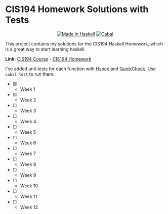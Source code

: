 # CIS194 Homework Solutions with Tests

<p align="center">
  <a href="https://haskell.org/"><img alt="Made in Haskell" src="https://img.shields.io/badge/Made%20in-Haskell-%235e5086?logo=haskell"></a>
  <a href="https://github.com/miracoly/cis194-homework/actions/workflows/haskell.yml"><img alt="Cabal" src="https://img.shields.io/github/workflow/status/miracoly/cis194-homework/Haskell-CI?label=Cabal&logo=githubactions&logoColor=white"></a>
</p>

This project contains my solutions for the CIS194 Haskell Homework, which is a
great way to start learning haskell.

**Link:** [CIS194 Course](https://www.cis.upenn.edu/~cis194/spring13/) -
[CIS194 Homework](https://www.cis.upenn.edu/~cis194/spring13/lectures.html)

I've added unit tests for each function with [Hspec](http://hspec.github.io/)
and [QuickCheck](https://hackage.haskell.org/package/QuickCheck). Use
`cabal test` to run them.

-   [x] -   Week 1
-   [x] -   Week 2
-   [ ] -   Week 3
-   [ ] -   Week 4
-   [ ] -   Week 5
-   [ ] -   Week 6
-   [ ] -   Week 7
-   [ ] -   Week 8
-   [ ] -   Week 9
-   [ ] -   Week 10
-   [ ] -   Week 11
-   [ ] -   Week 12
